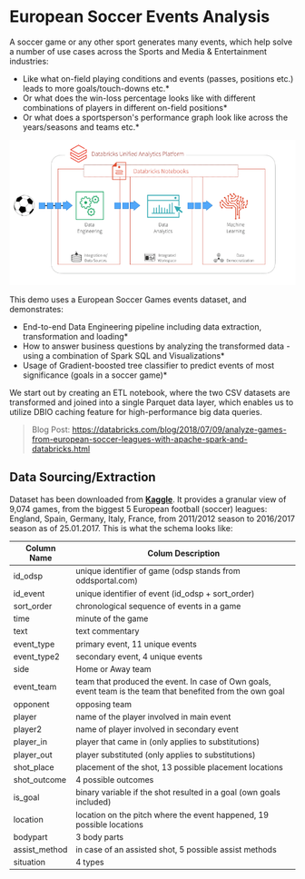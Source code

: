 # European Soccer Events Analysis

A soccer game or any other sport generates many events, which help solve a number of use cases across the Sports and Media & Entertainment industries:
  * Like what on-field playing conditions and events (passes, positions etc.) leads to more goals/touch-downs etc.*
  * Or what does the win-loss percentage looks like with different combinations of players in different on-field positions*
  * Or what does a sportsperson's performance graph look like across the years/seasons and teams etc.*

![](../../docs/images/EuropeSoccerEvent.png)

This demo uses a European Soccer Games events dataset, and demonstrates:
  * End-to-end Data Engineering pipeline including data extraction, transformation and loading*
  * How to answer business questions by analyzing the transformed data - using a combination of Spark SQL and Visualizations*
  * Usage of Gradient-boosted tree classifier to predict events of most significance (goals in a soccer game)*
  
We start out by creating an ETL notebook, where the two CSV datasets are transformed and joined into a single Parquet data layer, which enables us to utilize DBIO caching feature for high-performance big data queries.

> Blog Post: https://databricks.com/blog/2018/07/09/analyze-games-from-european-soccer-leagues-with-apache-spark-and-databricks.html


## Data Sourcing/Extraction

Dataset has been downloaded from [**Kaggle**](https://www.kaggle.com/secareanualin/football-events). It provides a granular view of 9,074 games, from the biggest 5 European football (soccer) leagues: England, Spain, Germany, Italy, France, from 2011/2012 season to 2016/2017 season as of 25.01.2017. This is what the schema looks like:

| Column Name | Colum Description |
| ----------- | ----------------- |
| id_odsp | unique identifier of game (odsp stands from oddsportal.com) |
| id_event | unique identifier of event (id_odsp + sort_order) |
| sort_order | chronological sequence of events in a game |
| time | minute of the game |
| text | text commentary |
| event_type | primary event, 11 unique events |
| event_type2 | secondary event, 4 unique events |
| side | Home or Away team |
| event_team | team that produced the event. In case of Own goals, event team is the team that benefited from the own goal |
| opponent | opposing team |
| player | name of the player involved in main event |
| player2 | name of player involved in secondary event |
| player_in | player that came in (only applies to substitutions) |
| player_out | player substituted (only applies to substitutions) |
| shot_place | placement of the shot, 13 possible placement locations |
| shot_outcome | 4 possible outcomes |
| is_goal | binary variable if the shot resulted in a goal (own goals included) |
| location | location on the pitch where the event happened, 19 possible locations |
| bodypart | 3 body parts |
| assist_method | in case of an assisted shot, 5 possible assist methods |
| situation | 4 types |